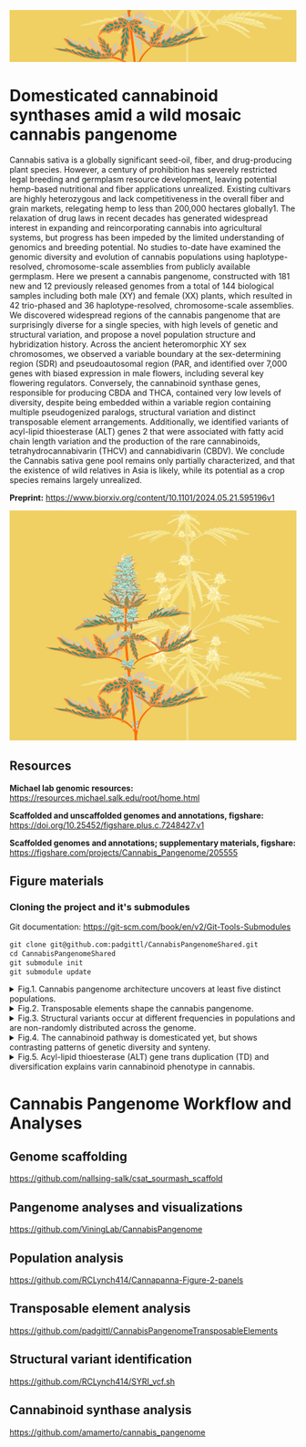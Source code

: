 
![image](hempWildDom_crop2.png)

# Domesticated cannabinoid synthases amid a wild mosaic cannabis pangenome

Cannabis sativa is a globally significant seed-oil, fiber, and drug-producing plant species. However, a century of prohibition has severely restricted legal breeding and germplasm resource development, leaving potential hemp-based nutritional and fiber applications unrealized. Existing cultivars are highly heterozygous and lack competitiveness in the overall fiber and grain markets, relegating hemp to less than 200,000 hectares globally1. The relaxation of drug laws in recent decades has generated widespread interest in expanding and reincorporating cannabis into agricultural systems, but progress has been impeded by the limited understanding of genomics and breeding potential. No studies to-date have examined the genomic diversity and evolution of cannabis populations using haplotype-resolved, chromosome-scale assemblies from publicly available germplasm. Here we present a cannabis pangenome, constructed with 181 new and 12 previously released genomes from a total of 144 biological samples including both male (XY) and female (XX) plants, which resulted in 42 trio-phased and 36 haplotype-resolved, chromosome-scale assemblies. We discovered widespread regions of the cannabis pangenome that are surprisingly diverse for a single species, with high levels of genetic and structural variation, and propose a novel population structure and hybridization history. Across the ancient heteromorphic XY sex chromosomes, we observed a variable boundary at the sex-determining region (SDR) and pseudoautosomal region (PAR, and identified over 7,000 genes with biased expression in male flowers, including several key flowering regulators. Conversely, the cannabinoid synthase genes, responsible for producing CBDA and THCA, contained very low levels of diversity, despite being embedded within a variable region containing multiple pseudogenized paralogs, structural variation and distinct transposable element arrangements. Additionally, we identified variants of acyl-lipid thioesterase (ALT) genes 2 that were associated with fatty acid chain length variation and the production of the rare cannabinoids, tetrahydrocannabivarin (THCV) and cannabidivarin (CBDV). We conclude the Cannabis sativa gene pool remains only partially characterized, and that the existence of wild relatives in Asia is likely, while its potential as a crop species remains largely unrealized.

**Preprint:** https://www.biorxiv.org/content/10.1101/2024.05.21.595196v1

![image](hempWildDom_crop1.png)


## Resources

**Michael lab genomic resources:** https://resources.michael.salk.edu/root/home.html

**Scaffolded and unscaffolded genomes and annotations, figshare:** https://doi.org/10.25452/figshare.plus.c.7248427.v1

**Scaffolded genomes and annotations; supplementary materials, figshare:** https://figshare.com/projects/Cannabis_Pangenome/205555


## Figure materials

### Cloning the project and it's submodules

Git documentation: https://git-scm.com/book/en/v2/Git-Tools-Submodules

```
git clone git@github.com:padgittl/CannabisPangenomeShared.git
cd CannabisPangenomeShared
git submodule init
git submodule update
```

<details>
<summary>Fig.1. Cannabis pangenome architecture uncovers at least five distinct populations.</summary>
Seven panels: A-G<br>
A. ViningLab/CannabisPangenome/Fig1A_SynChrom/Ideo_plot.Rmd<br>
C, D. CollectOrthogroups/README.md and CountOrthogroups/README.md<br>
E. padgitt/CannabisPangenomeAnalyses/CoreDispensableGenes/README.md<br> 
</details>

<details>   
<summary>Fig.2. Transposable elements shape the cannabis pangenome.</summary>
Twelve panels: A-L<br>
padgittl/CannabisPangenomeTransposableElements/README.md<br>
</details>

<details>
<summary>Fig.3. Structural variants occur at different frequencies in populations and are non-randomly distributed across the genome.</summary>
Four panels: Panels A-D<br>
</details>

<details>
<summary>Fig.4. The cannabinoid pathway is domesticated yet, but shows contrasting patterns of genetic diversity and synteny.</summary>
Five panels: Panels A-E<br>
A. amamerto/cannabis_pangenome/copynumber_counting/run.count_copynumbers.sh<br>
C. amamerto/cannabis_pangenome/synthase_cassettes/run.draw_synthase_cassettes.sh<br>
D. ViningLab/CannabisPangenome/Fig5D_BUSCOchrom7/BUSCOchrom7.Rmd<br>
E. padgittl/CannabisPangenomeTransposableElements/Figure5E_teSynthaseTree/createFigure.sh<br>
</details>

<details> 
<summary>Fig.5. Acyl-lipid thioesterase (ALT) gene trans duplication (TD) and diversification explains varin cannabinoid phenotype in cannabis.</summary>
Panels A-F<br>
HighVarin/<br>
</details>

# Cannabis Pangenome Workflow and Analyses

## Genome scaffolding
https://github.com/nallsing-salk/csat_sourmash_scaffold

## Pangenome analyses and visualizations
https://github.com/ViningLab/CannabisPangenome

## Population analysis
https://github.com/RCLynch414/Cannapanna-Figure-2-panels

## Transposable element analysis
https://github.com/padgittl/CannabisPangenomeTransposableElements

## Structural variant identification
https://github.com/RCLynch414/SYRI_vcf.sh

## Cannabinoid synthase analysis
https://github.com/amamerto/cannabis_pangenome

